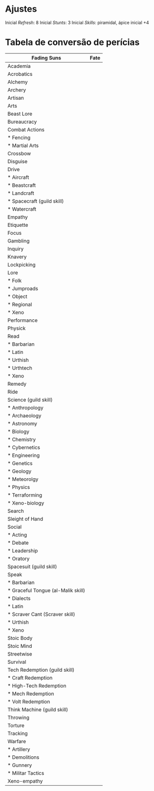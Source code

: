 # Ajustes

Inicial *Refresh*: 8
Inicial *Stunts*: 3
Inicial *Skills*: piramidal, ápice inicial +4

# Tabela de conversão de perícias

Fading Suns | Fate
--- | ---
Academia |
Acrobatics |
Alchemy |
Archery |
Artisan |
Arts |
Beast Lore |
Bureaucracy |
Combat Actions |
* Fencing |
* Martial Arts |
Crossbow |
Disguise |
Drive |
* Aircraft |
* Beastcraft |
* Landcraft |
* Spacecraft (guild skill) |
* Watercraft |
Empathy |
Etiquette |
Focus |
Gambling |
Inquiry |
Knavery |
Lockpicking |
Lore |
* Folk |
* Jumproads |
* Object |
* Regional |
* Xeno |
Performance |
Physick |
Read |
* Barbarian |
* Latin |
* Urthish |
* Urthtech |
* Xeno |
Remedy |
Ride |
Science (guild skill) |
* Anthropology |
* Archaeology |
* Astronomy |
* Biology |
* Chemistry |
* Cybernetics |
* Engineering |
* Genetics |
* Geology |
* Meteorolgy |
* Physics |
* Terraforming |
* Xeno-biology |
Search |
Sleight of Hand |
Social |
* Acting |
* Debate |
* Leadership |
* Oratory |
Spacesuit (guild skill) |
Speak |
* Barbarian |
* Graceful Tongue (al-Malik skill) |
* Dialects |
* Latin |
* Scraver Cant (Scraver skill) |
* Urthish |
* Xeno |
Stoic Body |
Stoic Mind |
Streetwise |
Survival |
Tech Redemption (guild skill) |
* Craft Redemption |
* High-Tech Redemption |
* Mech Redemption |
* Volt Redemption |
Think Machine (guild skill) |
Throwing |
Torture |
Tracking |
Warfare |
* Artillery |
* Demolitions |
* Gunnery |
* Militar Tactics |
Xeno-empathy |
